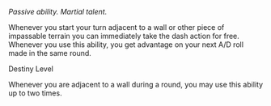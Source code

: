 *Passive ability. Martial talent.*

Whenever you start your turn adjacent to a wall or other piece of impassable terrain you can immediately take the dash action for free. Whenever you use this ability, you get advantage on your next A/D roll made in the same round.

<div class="destiny-level">Destiny Level</div class="destiny-level">

Whenever you are adjacent to a wall during a round, you may use this ability up to two times.
